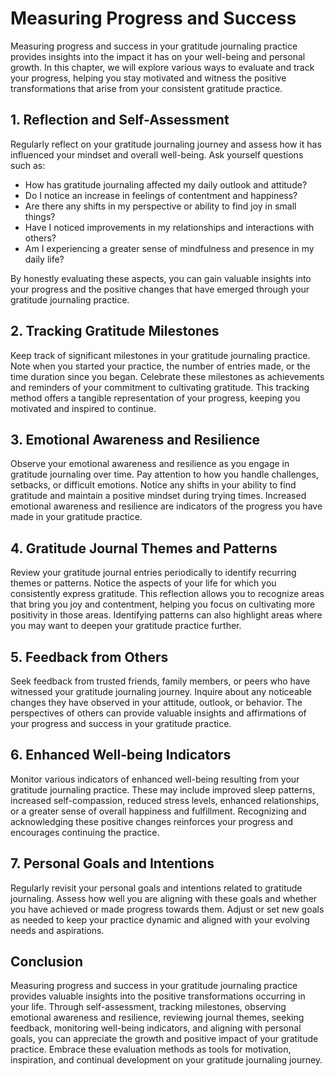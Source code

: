 Measuring Progress and Success
=========================================

Measuring progress and success in your gratitude journaling practice provides insights into the impact it has on your well-being and personal growth. In this chapter, we will explore various ways to evaluate and track your progress, helping you stay motivated and witness the positive transformations that arise from your consistent gratitude practice.

1\. Reflection and Self-Assessment
---------------------------------

Regularly reflect on your gratitude journaling journey and assess how it has influenced your mindset and overall well-being. Ask yourself questions such as:

* How has gratitude journaling affected my daily outlook and attitude?
* Do I notice an increase in feelings of contentment and happiness?
* Are there any shifts in my perspective or ability to find joy in small things?
* Have I noticed improvements in my relationships and interactions with others?
* Am I experiencing a greater sense of mindfulness and presence in my daily life?

By honestly evaluating these aspects, you can gain valuable insights into your progress and the positive changes that have emerged through your gratitude journaling practice.

2\. Tracking Gratitude Milestones
--------------------------------

Keep track of significant milestones in your gratitude journaling practice. Note when you started your practice, the number of entries made, or the time duration since you began. Celebrate these milestones as achievements and reminders of your commitment to cultivating gratitude. This tracking method offers a tangible representation of your progress, keeping you motivated and inspired to continue.

3\. Emotional Awareness and Resilience
-------------------------------------

Observe your emotional awareness and resilience as you engage in gratitude journaling over time. Pay attention to how you handle challenges, setbacks, or difficult emotions. Notice any shifts in your ability to find gratitude and maintain a positive mindset during trying times. Increased emotional awareness and resilience are indicators of the progress you have made in your gratitude practice.

4\. Gratitude Journal Themes and Patterns
----------------------------------------

Review your gratitude journal entries periodically to identify recurring themes or patterns. Notice the aspects of your life for which you consistently express gratitude. This reflection allows you to recognize areas that bring you joy and contentment, helping you focus on cultivating more positivity in those areas. Identifying patterns can also highlight areas where you may want to deepen your gratitude practice further.

5\. Feedback from Others
-----------------------

Seek feedback from trusted friends, family members, or peers who have witnessed your gratitude journaling journey. Inquire about any noticeable changes they have observed in your attitude, outlook, or behavior. The perspectives of others can provide valuable insights and affirmations of your progress and success in your gratitude practice.

6\. Enhanced Well-being Indicators
---------------------------------

Monitor various indicators of enhanced well-being resulting from your gratitude journaling practice. These may include improved sleep patterns, increased self-compassion, reduced stress levels, enhanced relationships, or a greater sense of overall happiness and fulfillment. Recognizing and acknowledging these positive changes reinforces your progress and encourages continuing the practice.

7\. Personal Goals and Intentions
--------------------------------

Regularly revisit your personal goals and intentions related to gratitude journaling. Assess how well you are aligning with these goals and whether you have achieved or made progress towards them. Adjust or set new goals as needed to keep your practice dynamic and aligned with your evolving needs and aspirations.

Conclusion
----------

Measuring progress and success in your gratitude journaling practice provides valuable insights into the positive transformations occurring in your life. Through self-assessment, tracking milestones, observing emotional awareness and resilience, reviewing journal themes, seeking feedback, monitoring well-being indicators, and aligning with personal goals, you can appreciate the growth and positive impact of your gratitude practice. Embrace these evaluation methods as tools for motivation, inspiration, and continual development on your gratitude journaling journey.
